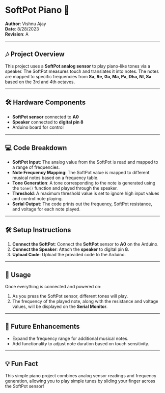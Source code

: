 # SoftPot Piano 🎹

**Author**: Vishnu Ajay  
**Date**: 8/28/2023  
**Revision**: A  

---

## 🎶 Project Overview

This project uses a **SoftPot analog sensor** to play piano-like tones via a speaker. The SoftPot measures touch and translates it into notes. The notes are mapped to specific frequencies from **Sa, Re, Ga, Ma, Pa, Dha, NI, Sa** based on the 3rd and 4th octaves.

---

## 🛠 Hardware Components

- **SoftPot sensor** connected to **A0**
- **Speaker** connected to **digital pin 8**
- Arduino board for control

---

## 💻 Code Breakdown

- **SoftPot Input**: The analog value from the SoftPot is read and mapped to a range of frequencies.
- **Note Frequency Mapping**: The SoftPot value is mapped to different musical notes based on a frequency table.
- **Tone Generation**: A tone corresponding to the note is generated using the `tone()` function and played through the speaker.
- **Threshold**: A maximum threshold value is set to ignore high input values and control note playing.
- **Serial Output**: The code prints out the frequency, SoftPot resistance, and voltage for each note played.

---

## 🛠 Setup Instructions

1. **Connect the SoftPot**: Connect the **SoftPot** sensor to **A0** on the Arduino.
2. **Connect the Speaker**: Attach the **speaker** to digital pin **8**.
3. **Upload Code**: Upload the provided code to the Arduino.

---

## 🎵 Usage

Once everything is connected and powered on:
1. As you press the SoftPot sensor, different tones will play.
2. The frequency of the played note, along with the resistance and voltage values, will be displayed on the **Serial Monitor**.

---

## 🚀 Future Enhancements

- Expand the frequency range for additional musical notes.
- Add functionality to adjust note duration based on touch sensitivity.

---

## 💡 Fun Fact

This simple piano project combines analog sensor readings and frequency generation, allowing you to play simple tunes by sliding your finger across the SoftPot sensor!
